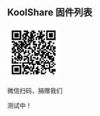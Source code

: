 ## KoolShare 固件列表

<img src="/.resources/img/qr.png" alt="QR" style="width: 120px;"/>

微信扫码，捐赠我们

测试中！
